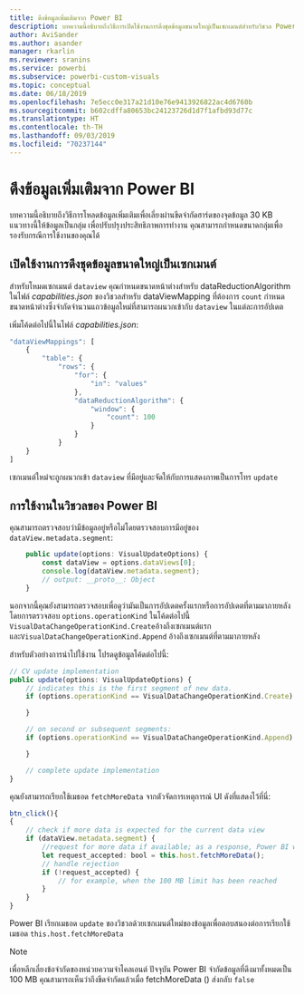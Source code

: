 ```yaml
---
title: ดึงข้อมูลเพิ่มเติมจาก Power BI
description: บทความนี้อธิบายถึงวิธีการเปิดใช้งานการดึงชุดข้อมูลขนาดใหญ่เป็นเซกเมนต์สำหรับวิชวล Power BI
author: AviSander
ms.author: asander
manager: rkarlin
ms.reviewer: sranins
ms.service: powerbi
ms.subservice: powerbi-custom-visuals
ms.topic: conceptual
ms.date: 06/18/2019
ms.openlocfilehash: 7e5ecc0e317a21d10e76e9413926822ac4d6760b
ms.sourcegitcommit: b602cdffa80653bc24123726d1d7f1afbd93d77c
ms.translationtype: HT
ms.contentlocale: th-TH
ms.lasthandoff: 09/03/2019
ms.locfileid: "70237144"
---
```

# <a name="fetch-more-data-from-power-bi"></a>ดึงข้อมูลเพิ่มเติมจาก Power BI

บทความนี้อธิบายถึงวิธีการโหลดข้อมูลเพิ่มเติมเพื่อเลี่ยงผ่านขีดจำกัดฮาร์ดของจุดข้อมูล 30 KB แนวทางนี้ให้ข้อมูลเป็นกลุ่ม เพื่อปรับปรุงประสิทธิภาพการทำงาน คุณสามารถกำหนดขนาดกลุ่มเพื่อรองรับกรณีการใช้งานของคุณได้  

## <a name="enable-a-segmented-fetch-of-large-datasets"></a>เปิดใช้งานการดึงชุดข้อมูลขนาดใหญ่เป็นเซกเมนต์

สำหรับโหมดเซกเมนต์ `dataview` คุณกำหนดขนาดหน้าต่างสำหรับ dataReductionAlgorithm ในไฟล์ *capabilities.json* ของวิชวลสำหรับ dataViewMapping ที่ต้องการ `count` กำหนดขนาดหน้าต่างซึ่งจำกัดจำนวนแถวข้อมูลใหม่ที่สามารถผนวกเข้ากับ `dataview` ในแต่ละการอัปเดต

เพิ่มโค้ดต่อไปนี้ในไฟล์ *capabilities.json*:

```typescript
"dataViewMappings": [
    {
        "table": {
            "rows": {
                "for": {
                    "in": "values"
                },
                "dataReductionAlgorithm": {
                    "window": {
                        "count": 100
                    }
                }
            }
    }
]
```

เซกเมนต์ใหม่จะถูกผนวกเข้า `dataview` ที่มีอยู่และจัดให้กับการแสดงภาพเป็นการโทร `update`

## <a name="usage-in-the-power-bi-visual"></a>การใช้งานในวิชวลของ Power BI

คุณสามารถตรวจสอบว่ามีข้อมูลอยู่หรือไม่โดยตรวจสอบการมีอยู่ของ `dataView.metadata.segment`:

```typescript
    public update(options: VisualUpdateOptions) {
        const dataView = options.dataViews[0];
        console.log(dataView.metadata.segment);
        // output: __proto__: Object
    }
```

นอกจากนี้คุณยังสามารถตรวจสอบเพื่อดูว่ามันเป็นการอัปเดตครั้งแรกหรือการอัปเดตที่ตามมาภายหลังโดยการตรวจสอบ `options.operationKind` ในโค้ดต่อไปนี้ `VisualDataChangeOperationKind.Create`อ้างถึงเซกเมนต์แรกและ`VisualDataChangeOperationKind.Append` อ้างถึงเซกเมนต์ที่ตามมาภายหลัง

สำหรับตัวอย่างการนำไปใช้งาน โปรดดูข้อมูลโค้ดต่อไปนี้:

```typescript
// CV update implementation
public update(options: VisualUpdateOptions) {
    // indicates this is the first segment of new data.
    if (options.operationKind == VisualDataChangeOperationKind.Create) {

    }

    // on second or subsequent segments:
    if (options.operationKind == VisualDataChangeOperationKind.Append) {

    }

    // complete update implementation
}
```

คุณยังสามารถเรียกใช้เมธอด `fetchMoreData` จากตัวจัดการเหตุการณ์ UI ดังที่แสดงไว้ที่นี่:

```typescript
btn_click(){
{
    // check if more data is expected for the current data view
    if (dataView.metadata.segment) {
        //request for more data if available; as a response, Power BI will call update method
        let request_accepted: bool = this.host.fetchMoreData();
        // handle rejection
        if (!request_accepted) {
            // for example, when the 100 MB limit has been reached
        }
    }
}
```

Power BI เรียกเมธอด `update` ของวิชวลด้วยเซกเมนต์ใหม่ของข้อมูลเพื่อตอบสนองต่อการเรียกใช้เมธอด `this.host.fetchMoreData`

> [!NOTE]
> เพื่อหลีกเลี่ยงข้อจำกัดของหน่วยความจำไคลเอนต์ ปัจจุบัน Power BI จำกัดข้อมูลที่ดึงมาทั้งหมดเป็น 100 MB คุณสามารถเห็นว่าถึงขีดจำกัดแล้วเมื่อ fetchMoreData () ส่งกลับ `false`
